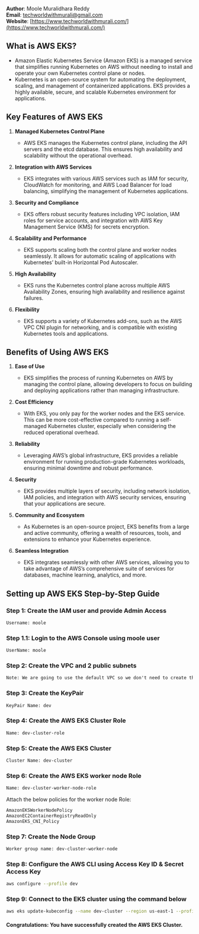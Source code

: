 **Author**: Moole Muralidhara Reddy  
**Email**: techworldwithmurali@gmail.com  
**Website**: [https://www.techworldwithmurali.com/](https://www.techworldwithmurali.com/)

## What is AWS EKS?

- Amazon Elastic Kubernetes Service (Amazon EKS) is a managed service that simplifies running Kubernetes on AWS without needing to install and operate your own Kubernetes control plane or nodes.
- Kubernetes is an open-source system for automating the deployment, scaling, and management of containerized applications. EKS provides a highly available, secure, and scalable Kubernetes environment for applications.

## Key Features of AWS EKS

1. **Managed Kubernetes Control Plane**
   - AWS EKS manages the Kubernetes control plane, including the API servers and the etcd database. This ensures high availability and scalability without the operational overhead.

2. **Integration with AWS Services**
   - EKS integrates with various AWS services such as IAM for security, CloudWatch for monitoring, and AWS Load Balancer for load balancing, simplifying the management of Kubernetes applications.

3. **Security and Compliance**
   - EKS offers robust security features including VPC isolation, IAM roles for service accounts, and integration with AWS Key Management Service (KMS) for secrets encryption.

4. **Scalability and Performance**
   - EKS supports scaling both the control plane and worker nodes seamlessly. It allows for automatic scaling of applications with Kubernetes’ built-in Horizontal Pod Autoscaler.

5. **High Availability**
   - EKS runs the Kubernetes control plane across multiple AWS Availability Zones, ensuring high availability and resilience against failures.

6. **Flexibility**
   - EKS supports a variety of Kubernetes add-ons, such as the AWS VPC CNI plugin for networking, and is compatible with existing Kubernetes tools and applications.

## Benefits of Using AWS EKS

1. **Ease of Use**
   - EKS simplifies the process of running Kubernetes on AWS by managing the control plane, allowing developers to focus on building and deploying applications rather than managing infrastructure.

2. **Cost Efficiency**
   - With EKS, you only pay for the worker nodes and the EKS service. This can be more cost-effective compared to running a self-managed Kubernetes cluster, especially when considering the reduced operational overhead.

3. **Reliability**
   - Leveraging AWS’s global infrastructure, EKS provides a reliable environment for running production-grade Kubernetes workloads, ensuring minimal downtime and robust performance.

4. **Security**
   - EKS provides multiple layers of security, including network isolation, IAM policies, and integration with AWS security services, ensuring that your applications are secure.

5. **Community and Ecosystem**
   - As Kubernetes is an open-source project, EKS benefits from a large and active community, offering a wealth of resources, tools, and extensions to enhance your Kubernetes experience.

6. **Seamless Integration**
   - EKS integrates seamlessly with other AWS services, allowing you to take advantage of AWS’s comprehensive suite of services for databases, machine learning, analytics, and more.

## Setting up AWS EKS Step-by-Step Guide

### Step 1: Create the IAM user and provide Admin Access
```xml
Username: moole
```

### Step 1.1: Login to the AWS Console using moole user
```xml
UserName: moole
```

### Step 2: Create the VPC and 2 public subnets
```xml
Note: We are going to use the default VPC so we don't need to create the VPC.
```

### Step 3: Create the KeyPair
```xml
KeyPair Name: dev
```

### Step 4: Create the AWS EKS Cluster Role
```xml
Name: dev-cluster-role
```

### Step 5: Create the AWS EKS Cluster
```xml
Cluster Name: dev-cluster
```

### Step 6: Create the AWS EKS worker node Role
```xml
Name: dev-cluster-worker-node-role
```
Attach the below policies for the worker node Role:
```xml
AmazonEKSWorkerNodePolicy
AmazonEC2ContainerRegistryReadOnly
AmazonEKS_CNI_Policy
```

### Step 7: Create the Node Group
```xml
Worker group name: dev-cluster-worker-node
```

### Step 8: Configure the AWS CLI using Access Key ID & Secret Access Key
```bash
aws configure --profile dev
```

### Step 9: Connect to the EKS cluster using the command below
```bash
aws eks update-kubeconfig --name dev-cluster --region us-east-1 --profile dev
```

#### Congratulations: You have successfully created the AWS EKS Cluster.
```
